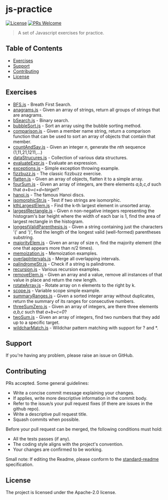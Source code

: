 # js-practice
[![License](https://img.shields.io/badge/License-Apache%202.0-blue.svg)](https://opensource.org/licenses/Apache-2.0)
[![PRs Welcome](https://img.shields.io/badge/PRs-welcome-brightgreen.svg?style=flat-square)](http://makeapullrequest.com)

> A set of Javascript exercises for practice.

## Table of Contents

- [Exercises](#exercises)
- [Support](#support)
- [Contributing](#contributing)
- [License](#license)


## Exercises

- [BFS.js](./src/BFS.js) -  Breath First Search.
- [anagrams.js](./src/anagrams.js) - Given an array of strings, return all groups of strings that are anagrams.
- [bSearch.js](./src/bSearch.js) - Binary search.
- [bubbleSort.js](./src/bubbleSort.js) - Sort an array using the bubble sorting method.
- [comparison.js](./src/comparison.js) - Given a member name string, return a comparison function that can be used to sort an array of objects that contain that member.
- [countAndSay.js](./src/countAndSay.js) - Given an integer *n*, generate the *nth* sequence (1,11,21,1211,...)
- [dataStrucures.js](./src/dataStructures.js) - Collection of various data structures.
- [evaluateExpr.js](./src/evaluateExpr.js) - Evaluate an expression.
- [exceptions.js](./scr/exceptions.js) - Simple exception throwing example.
- [fizzbuzz.js](./src/fizzbuzz.js) - The classic fizzbuzz exercise.
- [flatten.js](./src/flatten.js) - Given an array of objects, flatten it to a simple array.
- [fourSum.js](./src/fourSum.js) - Given an array of integers, are there elements *a,b,c,d* such that *a+b+c+d=target*?
- [hanoi.js](./src/hanoi.js) - The famous Hanoi discs.
- [isomorphicStr.js](./src/isomorphicStr.js) - Test if two strings are isomorphic.
- [kthLargestElem.js](./src/kthLargestElem.js) - Find the k-th largest element in unsorted array.
- [largestRectangle.js](./src/largestRectangle.js) - Given *n* non-negative integers representing the histogram's bar height where the width of each bar is 1, find the area of largest rectangle in the histogram.
- [longestValidParenthesis.js](./src/longestValidParenthesis.js) - Given a string containing just the characters '(' and ')', find the length of the longest valid (well-formed) parentheses substring.
- [majorityElem.js](./src/majorityElem.js) - Given an array of size n, find the majority element (the one that appears more than n/2 times).
- [memoization.js](./src/memoization.js) - Memoization examples.
- [overlapIntervals.js](./src/overlapIntervals.js) - Merge all overlapping intervals.
- [palindromeStr.js](./src/palindromeStr.js) - Check if a string is palindrome.
- [recursion.js](./src/recursion.js) - Various recursion examples.
- [removeElem.js](./src/removeElem.js) - Given an array and a value, remove all instances of that value in place and return the new length.
- [rotateArray.js](./src/rotateArray.js) - Rotate array on n elements to the right by k.
- [scope.js](./src/scope.js) - Variable scope simple example.
- [summaryRanges.js](./src/summaryRanges.js) - Given a sorted integer array without duplicates, return the summary of its ranges for consecutive numbers.
- [threeSumZero.js](./src/threeSumZero.js) - Given an array of integers, are there three elements *a,b,c* such that *a+b+c=0*?
- [twoSum.js](./src/twoSum.js) - Given an array of integers, find two numbers that they add up to a specific target.
- [wildcharMatch.js](./src/wildcharMatch.js) - Wildchar pattern matching with support for ? and *.
## Support
If you're having any problem, please raise an issue on GitHub.

## Contributing
PRs accepted. Some general guidelines:

- Write a concise commit message explaining your changes.
- If applies, write more descriptive information in the commit body.
- Refer to the issue/s your pull request fixes (if there are issues in the github repo).
- Write a descriptive pull request title.
- Squash commits when possible.

Before your pull request can be merged, the following conditions must hold:

- All the tests passes (if any).
- The coding style aligns with the project's convention.
- Your changes are confirmed to be working.

Small note: If editing the Readme, please conform to the [standard-readme](https://github.com/RichardLitt/standard-readme) specification.

## License
The project is licensed under the Apache-2.0 license.